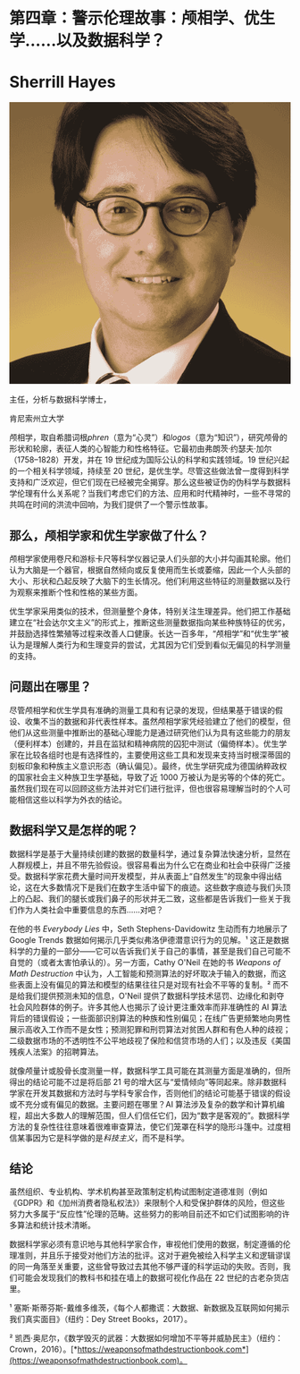 # 第四章：警示伦理故事：颅相学、优生学……以及数据科学？

# Sherrill Hayes

![](img/Sherrill_Hayes.png)

主任，分析与数据科学博士，

肯尼索州立大学

颅相学，取自希腊词根*phren*（意为“心灵”）和*logos*（意为“知识”），研究颅骨的形状和轮廓，表征人类的心智能力和性格特征。它最初由弗朗茨·约瑟夫·加尔（1758–1828）开发，并在 19 世纪成为国际公认的科学和实践领域。19 世纪兴起的一个相关科学领域，持续至 20 世纪，是优生学。尽管这些做法曾一度得到科学支持和广泛欢迎，但它们现在已经被完全揭穿。那么这些被证伪的伪科学与数据科学伦理有什么关系呢？当我们考虑它们的方法、应用和时代精神时，一些不寻常的共鸣在时间的洪流中回响，为我们提供了一个警示性故事。

## 那么，颅相学家和优生学家做了什么？

颅相学家使用卷尺和游标卡尺等科学仪器记录人们头部的大小并勾画其轮廓。他们认为大脑是一个器官，根据自然倾向或反复使用而生长或萎缩，因此一个人头部的大小、形状和凸起反映了大脑下的生长情况。他们利用这些特征的测量数据以及行为观察来推断个性和性格的某些方面。

优生学家采用类似的技术，但测量整个身体，特别关注生理差异。他们把工作基础建立在“社会达尔文主义”的形式上，推断这些测量数据指向某些种族特征的优劣，并鼓励选择性繁殖等过程来改善人口健康。长达一百多年，“颅相学”和“优生学”被认为是理解人类行为和生理变异的尝试，尤其因为它们受到看似无偏见的科学测量的支持。

## 问题出在哪里？

尽管颅相学和优生学具有准确的测量工具和有记录的发现，但结果基于错误的假设、收集不当的数据和非代表性样本。虽然颅相学家凭经验建立了他们的模型，但他们从这些测量中推断出的基础心理能力是通过研究他们认为具有这些能力的朋友（便利样本）创建的，并且在监狱和精神病院的囚犯中测试（偏倚样本）。优生学家在比较各组时也是有选择性的，主要使用这些工具和发现来支持当时根深蒂固的刻板印象和种族主义意识形态（确认偏见）。最终，优生学研究成为德国纳粹政权的国家社会主义种族卫生学基础，导致了近 1000 万被认为是劣等的个体的死亡。虽然我们现在可以回顾这些方法并对它们进行批评，但也很容易理解当时的个人可能相信这些以科学为外衣的结论。

## 数据科学又是怎样的呢？

数据科学是基于大量持续创建的数据的数量科学，通过复杂算法快速分析，显然在人群规模上，并且不带先验假设。很容易看出为什么它在商业和社会中获得广泛接受。数据科学家花费大量时间开发模型，并从表面上“自然发生”的现象中得出结论，这在大多数情况下是我们在数字生活中留下的痕迹。这些数字痕迹与我们头顶上的凸起、我们的腿长或我们鼻子的形状并无二致，这些都是告诉我们一些关于我们作为人类社会中重要信息的东西……对吧？

在他的书 *Everybody Lies* 中，Seth Stephens-Davidowitz 生动而有力地展示了 Google Trends 数据如何揭示几乎类似弗洛伊德潜意识行为的见解。¹ 这正是数据科学的力量的一部分——它可以告诉我们关于自己的事情，甚至是我们自己可能不自觉的（或者太害怕承认的）。另一方面，Cathy O'Neil 在她的书 *Weapons of Math Destruction* 中认为，人工智能和预测算法的好坏取决于输入的数据，而这些表面上没有偏见的算法和模型的结果往往只是对现有社会不平等的复制。² 而不是给我们提供预测未知的信息，O'Neil 提供了数据科学技术惩罚、边缘化和剥夺社会风险群体的例子。许多其他人也揭示了设计更注重效率而非准确性的 AI 算法背后的错误假设；一些面部识别算法的种族和性别偏见；在线广告更频繁地向男性展示高收入工作而不是女性；预测犯罪和刑罚算法对贫困人群和有色人种的歧视；二级数据市场的不透明性不公平地歧视了保险和信贷市场的人们；以及违反《美国残疾人法案》的招聘算法。

就像颅量计或股骨长度测量一样，数据科学工具可能在其测量方面是准确的，但所得出的结论可能不过是将后部 21 号的增大区与“爱情倾向”等同起来。除非数据科学家在开发其数据和方法时与学科专家合作，否则他们的结论可能基于错误的假设或不充分或有偏见的数据。主要问题在哪里？AI 算法涉及复杂的数学和计算机编程，超出大多数人的理解范围，但人们信任它们，因为“数字是客观的”。数据科学方法的复杂性往往意味着很难审查算法，使它们笼罩在科学的隐形斗篷中。过度相信某事因为它是科学做的是*科技主义*，而不是科学。

## 结论

虽然组织、专业机构、学术机构甚至政策制定机构试图制定道德准则（例如《GDPR》和《加州消费者隐私权法》）来限制个人和受保护群体的风险，但这些努力大多属于“反应性”伦理的范畴。这些努力的影响目前还不如它们试图影响的许多算法和统计技术清晰。

数据科学家必须有意识地与其他科学家合作，审视他们使用的数据，制定遵循的伦理准则，并且乐于接受对他们方法的批评。这对于避免被绘入科学主义和逻辑谬误的同一角落至关重要，这些曾导致过去其他不够严谨的科学运动的失败。否则，我们可能会发现我们的教科书和挂在墙上的数据可视化作品在 22 世纪的古老杂货店里。

¹ 塞斯·斯蒂芬斯-戴维多维茨，《每个人都撒谎：大数据、新数据及互联网如何揭示我们真实面目》（纽约：Dey Street Books，2017）。

² 凯西·奥尼尔，《数学毁灭的武器：大数据如何增加不平等并威胁民主》（纽约：Crown，2016）。[*https://weaponsofmathdestructionbook.com*](https://weaponsofmathdestructionbook.com)。
